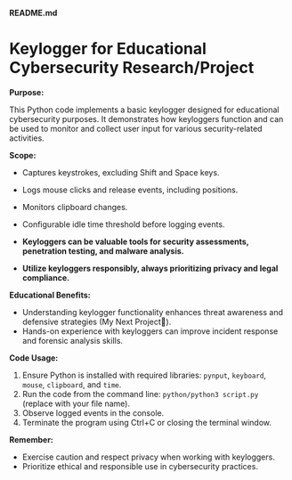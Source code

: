  **README.md**

# Keylogger for Educational Cybersecurity Research/Project

**Purpose:**

This Python code implements a basic keylogger designed for educational cybersecurity purposes. It demonstrates how keyloggers function and can be used to monitor and collect user input for various security-related activities.

**Scope:**

- Captures keystrokes, excluding Shift and Space keys.
- Logs mouse clicks and release events, including positions.
- Monitors clipboard changes.
- Configurable idle time threshold before logging events.


- **Keyloggers can be valuable tools for security assessments, penetration testing, and malware analysis.**
- **Utilize keyloggers responsibly, always prioritizing privacy and legal compliance.**
  

**Educational Benefits:**

- Understanding keylogger functionality enhances threat awareness and defensive strategies (My Next Project🤞).
- Hands-on experience with keyloggers can improve incident response and forensic analysis skills.

**Code Usage:**

1. Ensure Python is installed with required libraries: `pynput`, `keyboard`, `mouse`, `clipboard`, and `time`.
2. Run the code from the command line: `python/python3 script.py` (replace with your file name).
3. Observe logged events in the console.
4. Terminate the program using Ctrl+C or closing the terminal window.

**Remember:**

- Exercise caution and respect privacy when working with keyloggers.
- Prioritize ethical and responsible use in cybersecurity practices.
